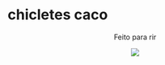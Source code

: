 # chicletes caco
<p align="center">Feito para rir </p>
<p align="center" >
  <img max-width="100px" src="https://img.freepik.com/vetores-gratis/macaco-brincando-de-skate_1308-81699.jpg?semt=ais_items_boosted&w=740">
</p>
